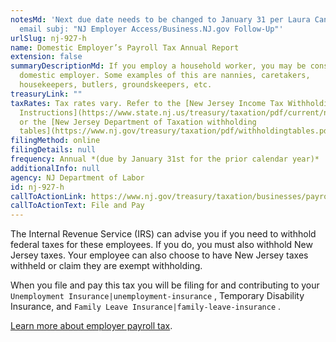 ```yaml
---
notesMd: 'Next due date needs to be changed to January 31 per Laura Canavera in
  email subj: "NJ Employer Access/Business.NJ.gov Follow-Up"'
urlSlug: nj-927-h
name: Domestic Employer’s Payroll Tax Annual Report
extension: false
summaryDescriptionMd: If you employ a household worker, you may be considered a
  domestic employer. Some examples of this are nannies, caretakers,
  housekeepers, butlers, groundskeepers, etc.
treasuryLink: ""
taxRates: Tax rates vary. Refer to the [New Jersey Income Tax Withholding
  Instructions](https://www.state.nj.us/treasury/taxation/pdf/current/njwt.pdf)
  or the [New Jersey Department of Taxation withholding
  tables](https://www.nj.gov/treasury/taxation/pdf/withholdingtables.pdf).
filingMethod: online
filingDetails: null
frequency: Annual *(due by January 31st for the prior calendar year)*
additionalInfo: null
agency: NJ Department of Labor
id: nj-927-h
callToActionLink: https://www.nj.gov/treasury/taxation/businesses/payroll/payroll-filing.shtml
callToActionText: File and Pay
---
```

The Internal Revenue Service (IRS) can advise you if you need to withhold federal taxes for these employees. If you do, you must also withhold New Jersey taxes. Your employee can also choose to have New Jersey taxes withheld or claim they are exempt withholding.

When you file and pay this tax you will be filing for and contributing to your `Unemployment Insurance|unemployment-insurance` , Temporary Disability Insurance, and `Family Leave Insurance|family-leave-insurance` .

[Learn more about employer payroll tax](https://www.nj.gov/treasury/taxation/businesses/payroll/index.shtml).